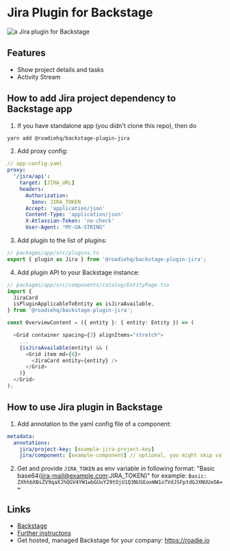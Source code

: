 # Jira Plugin for Backstage

![a Jira plugin for Backstage](https://github.com/RoadieHQ/backstage-plugin-jira/docs/jira-plugin.gif)

## Features

- Show project details and tasks
- Activity Stream

## How to add Jira project dependency to Backstage app

1. If you have standalone app (you didn't clone this repo), then do

```bash
yarn add @roadiehq/backstage-plugin-jira
```

2. Add proxy config:

```yaml
// app-config.yaml
proxy:
  '/jira/api':
    target: [JIRA_URL]
    headers:
      Authorization:
        $env: JIRA_TOKEN
      Accept: 'application/json'
      Content-Type: 'application/json'
      X-Atlassian-Token: 'no-check'
      User-Agent: "MY-UA-STRING"
```

3. Add plugin to the list of plugins:

```ts
// packages/app/src/plugins.ts
export { plugin as Jira } from '@roadiehq/backstage-plugin-jira';
```

4. Add plugin API to your Backstage instance:

```ts
// packages/app/src/components/catalog/EntityPage.tsx
import {
  JiraCard
  isPluginApplicableToEntity as isJiraAvailable,
} from '@roadiehq/backstage-plugin-jira';

const OverviewContent = ({ entity }: { entity: Entity }) => (

  <Grid container spacing={3} alignItems="stretch">
    ...
    {isJiraAvailable(entity) && (
      <Grid item md={6}>
        <JiraCard entity={entity} />
      </Grid>
    )}
  </Grid>
);
```

## How to use Jira plugin in Backstage

1. Add annotation to the yaml config file of a component:

```yaml
metadata:
  annotations:
    jira/project-key: [example-jira-project-key]
    jira/component: [example-component] // optional, you might skip value to fetch data for all components
```

2. Get and provide `JIRA_TOKEN` as env variable in following format:
   "Basic base64(jira-mail@example.com:JIRA_TOKEN)" for example:
   `Basic: ZXhhbXBsZV9qaXJhQGV4YW1wbGUuY29tOjU1Q3NUSEoxWW1oTVdJSFptdGJXNUUxOA==`

## Links

- [Backstage](https://backstage.io)
- [Further instructons](https://roadie.io/backstage/plugins/buildkite)
- Get hosted, managed Backstage for your company: https://roadie.io
